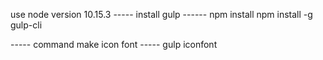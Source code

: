 use node version 10.15.3
----- install gulp ------
npm install 
npm install -g gulp-cli

----- command make icon font -----
gulp iconfont
